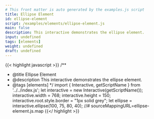 ```yaml
---
# This front matter is auto generated by the examples.js script
title: Ellipse Element
id: ellipse-element
script: /examples/elements/ellipse-element.js
main: false
description: This interactive demonstrates the ellipse element.
input: undefined
tags: [elements]
weight: undefined
draft: undefined
---
```


{{< highlight javascript >}}
/**
* @title Ellipse Element
* @description This interactive demonstrates the ellipse element.
* @tags [elements]
*/
import { Interactive, getScriptName } from '../../index.js';
let interactive = new Interactive(getScriptName());
interactive.width = 768;
interactive.height = 150;
interactive.root.style.border = "1px solid grey";
let ellipse = interactive.ellipse(100, 75, 80, 40);
//# sourceMappingURL=ellipse-element.js.map
{{</ highlight >}}

